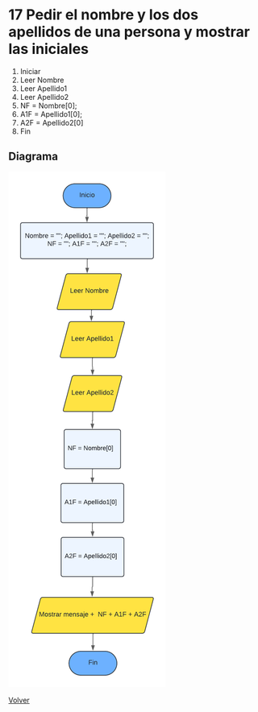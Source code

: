 # 17  Pedir el nombre y los dos apellidos de una persona y mostrar las iniciales
1. Iniciar
2. Leer Nombre
3. Leer Apellido1
4. Leer Apellido2
5. NF = Nombre[0];
6. A1F = Apellido1[0];
7. A2F = Apellido2[0]
8. Fin

## Diagrama
<img src=img/Act18.png>

<a href=README.md > Volver </a>
